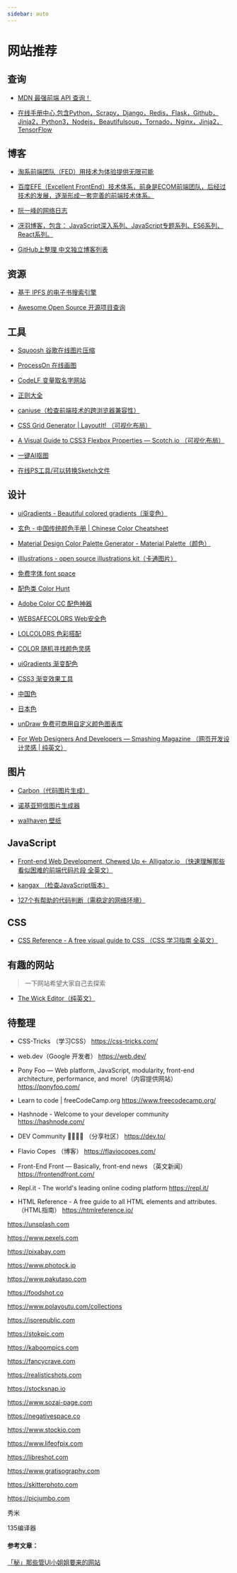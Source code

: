 ```yaml
---
sidebar: auto
---
```

# 网站推荐

## 查询

-  [ MDN 最强前端 API 查询！](https://developer.mozilla.org/zh-CN/ )

-  [在线手册中心,包含Python，Scrapy，Django，Redis，Flask，Github，Jinja2，Python3，Nodejs，Beautifulsoup，Tornado，Nginx，Jinja2，TensorFlow](https://docs.pythontab.com/ )



## 博客

- [淘系前端团队（FED）用技术为体验提供无限可能](https://fed.taobao.org/)

- [百度EFE（Excellent FrontEnd）技术体系，前身是ECOM前端团队，后经过技术的发展，逐渐形成一套完善的前端技术体系。](https://efe.baidu.com/)

- [阮一峰的网络日志](http://www.ruanyifeng.com/blog/ )

- [冴羽博客，包含： JavaScript深入系列、JavaScript专题系列、ES6系列、React系列。 ](https://github.com/mqyqingfeng/Blog ) 

- [GitHub上整理 中文独立博客列表](https://github.com/timqian/chinese-independent-blogs ) 





## 资源

- [基于 IPFS 的电子书搜索引擎](https://i-book.in/) 

- [Awesome Open Source  开源项目查询 ](https://awesomeopensource.com/ )



## 工具

- [Squoosh 谷歌在线图片压缩](https://squoosh.app/ )

- [ProcessOn 在线画图](https://www.processon.com/)

- [CodeLF 变量取名字网站](https://unbug.github.io/codelf )

- [正则大全](https://any86.github.io/any-rule/ )

- [caniuse（检查前端技术的跨浏览器兼容性）](https://caniuse.com/ )

- [CSS Grid Generator | LayoutIt! （可视化布局）  ](https://grid.layoutit.com/ )

- [A Visual Guide to CSS3 Flexbox Properties ― Scotch.io （可视化布局）](https://scotch.io/tutorials/a-visual-guide-to-css3-flexbox-properties )

- [一键AI抠图 ](https://www.remove.bg/zh)

- [在线PS工具/可以转换Sketch文件](https://www.photopea.com)

  




## 设计

- [uiGradients - Beautiful colored gradients（渐变色）](https://uigradients.com/) 


- [玄色 - 中国传统颜色手册 | Chinese Color Cheatsheet ](https://colors.ichuantong.cn/ ) 


- [Material Design Color Palette Generator - Material Palette（颜色）](https://www.materialpalette.com/ )


- [illlustrations - open source illustrations kit（卡通图片）](https://illlustrations.co/ )

- [免费字体 font space](https://www.fontspace.com/)

- [配色类 Color Hunt](http://colorhunt.co)

- [Adobe Color CC 配色神器](https://color.adobe.com/zh/create/color-wheel)

- [WEBSAFECOLORS Web安全色](http://www.bootcss.com/p/websafecolors)

- [LOLCOLORS 色彩搭配](https://www.webdesignrankings.com/resources/lolcolors)

- [COLOR 随机寻找颜色灵感](http://color.aurlien.net)

- [uiGradients 渐变配色](https://uigradients.com)

- [CSS3 渐变效果工具](https://www.bestvist.com/css-gradient)

- [中国色](http://zhongguose.com)

- [日本色](http://nipponcolors.com)

- [unDraw 免费可商用自定义颜色图表库](https://undraw.co/illustrations)

- [For Web Designers And Developers — Smashing Magazine （网页开发设计灵感 | 纯英文）](https://www.smashingmagazine.com/ )



##  图片

- [Carbon（代码图片生成）](https://carbon.now.sh/ ) 

- [诺基亚短信图片生成器](https://zzkia.noddl.me:8020/?from=www.shadiao.app )

- [wallhaven 壁纸](https://wallhaven.cc)


## JavaScript

- [Front-end Web Development, Chewed Up ← Alligator.io （快速理解那些看似困难的前端代码片段 全英文）](https://alligator.io/ ) 

- [kangax （检查JavaScript版本）](https://kangax.github.io/compat-table/es6/ ) 

- [127个有帮助的代码判断（需稳定的网络环境）](https://medium.com/better-programming/127-helpful-javascript-snippets-you-can-learn-in-30-seconds-or-less-part-6-of-6-862a6403d334)


## CSS

- [CSS Reference - A free visual guide to CSS （CSS 学习指南 全英文）](https://cssreference.io/ )   

## 有趣的网站

> 一下网站希望大家自己去探索

- [The Wick Editor（纯英文）](https://www.wickeditor.com/#/)


## 待整理




- CSS-Tricks （学习CSS）  https://css-tricks.com/ 


- web.dev（Google 开发者）  https://web.dev/ 


- Pony Foo — Web platform, JavaScript, modularity, front-end architecture, performance, and more!（内容提供网站）  https://ponyfoo.com/ 



- Learn to code | freeCodeCamp.org   https://www.freecodecamp.org/ 


- Hashnode - Welcome to your developer community  https://hashnode.com/ 


- DEV Community 👩‍💻👨‍💻  （分享社区） https://dev.to/ 



- Flavio Copes （博客）  https://flaviocopes.com/ 


- Front-End Front — Basically, front-end news （英文新闻）   https://frontendfront.com/ 


- Repl.it - The world's leading online coding platform   https://repl.it/ 




- HTML Reference - A free guide to all HTML elements and attributes. （HTML指南）   https://htmlreference.io/ 

https://unsplash.com

https://www.pexels.com

https://pixabay.com

https://www.photock.jp

https://www.pakutaso.com

https://foodshot.co


https://www.polayoutu.com/collections

https://isorepublic.com

https://stokpic.com

https://kaboompics.com

https://fancycrave.com

https://realisticshots.com

https://stocksnap.io

https://www.sozai-page.com

https://negativespace.co

https://www.stockio.com

https://www.lifeofpix.com

https://libreshot.com

https://www.gratisography.com

https://skitterphoto.com

https://picjumbo.com

秀米

135编译器

#### 参考文章：

[「秘」那些管UI小姐姐要来的网站](https://mp.weixin.qq.com/s/iuavg_w3uhcjDov4tL-B9Q)